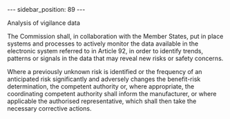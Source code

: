 
<meta data-rh="true" name="docsearch:language" content="en">
<meta data-rh="true" name="docsearch:version" content="current">
<meta data-rh="true" name="docsearch:docusaurus_tag" content="docs-default-current">
        ---
sidebar_position: 89
---
           <p class="stitle-article-norm">Analysis of vigilance data</p>
   <p class="norm">The Commission shall, in collaboration with the 
Member&nbsp;States, put in place systems and processes to actively 
monitor the data available in the electronic system referred to in 
Article&nbsp;92, in order to identify trends, patterns or signals in the
 data that may reveal new risks or safety concerns.</p>
   <p class="norm">Where a previously unknown risk is identified or the 
frequency of an anticipated risk significantly and adversely changes the
 benefit-risk determination, the competent authority or, where 
appropriate, the coordinating competent authority shall inform the 
manufacturer, or where applicable the authorised representative, which 
shall then take the necessary corrective actions.</p>